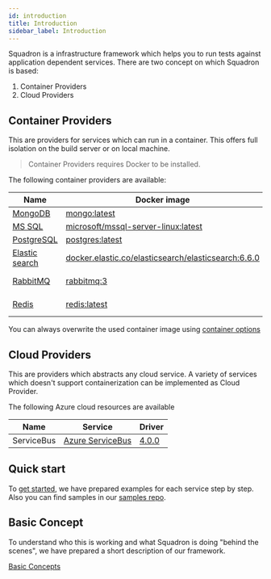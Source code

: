 ```yaml
---
id: introduction
title: Introduction
sidebar_label: Introduction
---
```


Squadron is a infrastructure framework which helps you to run tests against application dependent services. There are two concept on which Squadron is based:

1. Container Providers
2. Cloud Providers

## Container Providers

This are providers for services which can run in a container. This offers full isolation on the build server or on local machine.

> Container Providers requires Docker to be installed.

The following container providers are available:

| Name                            | Docker image                                                                                                                   | Driver                                                                                    |
| ------------------------------- | ------------------------------------------------------------------------------------------------------------------------------ | ----------------------------------------------------------------------------------------- |
| [MongoDB](mongodb.md)           | [mongo:latest](https://hub.docker.com/_/mongo)                                                                                 | [2.9.2](https://www.nuget.org/packages/MongoDB.Driver/2.9.0)                              |
| [MS SQL](sqlserver)             | [microsoft/mssql-server-linux:latest](https://hub.docker.com/r/microsoft/mssql-server-linux)                                   | .NET Core                                                                                 |
| [PostgreSQL](postgresql)        | [postgres:latest](https://hub.docker.com/_/postgres)                                                                           | [Npgsql 4.1.1](https://www.nuget.org/packages/Npgsql/4.1.1)                               |
| [Elastic search](elasticsearch) | [docker.elastic.co/elasticsearch/elasticsearch:6.6.0](https://www.elastic.co/guide/en/elasticsearch/reference/6.6/docker.html) | [NEST 6.0.2](https://www.nuget.org/packages/NEST/6.0.2)                                   |
| [RabbitMQ](rabbitmq.md)         | [rabbitmq:3](https://hub.docker.com/_/rabbitmq)                                                                                | [RabbitMQ.Client 5.1.1](https://www.nuget.org/packages/RabbitMQ.Client/5.1.1)             |
| [Redis](redis.md)               | [redis:latest](https://hub.docker.com/_/redis)                                                                                 | [StackExchange.Redis 2.0.601](https://www.nuget.org/packages/StackExchange.Redis/2.0.601) |

You can always overwrite the used container image using [container options](container-options.md)

## Cloud Providers

This are providers which abstracts any cloud service. A variety of services which doesn't support containerization can be implemented as Cloud Provider.

The following Azure cloud resources are available

| Name       | Service                                                                    | Driver                                                                   |
| ---------- | -------------------------------------------------------------------------- | ------------------------------------------------------------------------ |
| ServiceBus | [Azure ServiceBus](https://azure.microsoft.com/en-us/services/service-bus) | [4.0.0](https://www.nuget.org/packages/Microsoft.Azure.ServiceBus/4.0.0) |

## Quick start

To [get started](quickstart.md), we have prepared examples for each service step by step.
Also you can find samples in our [samples repo](https://github.com/SwissLife-OSS/squadron/tree/master/src/samples).

## Basic Concept

To understand who this is working and what Squadron is doing "behind the scenes", we have prepared a short description of our framework.

[Basic Concepts](basic-concept.md)
